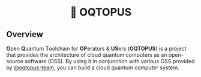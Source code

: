 <div align="center">

<h1> 🐙 OQTOPUS </h1>

</div>

## Overview

**O**pen **Q**uantum **T**oolchain for **OP**erators & **US**ers (**OQTOPUS**) is a project that provides the architecture of cloud quantum computers as an open-source software (OSS).
By using it in conjunction with various OSS provided by [@oqtopus-team](https://github.com/oqtopus-team), you can build a cloud quantum computer system.

